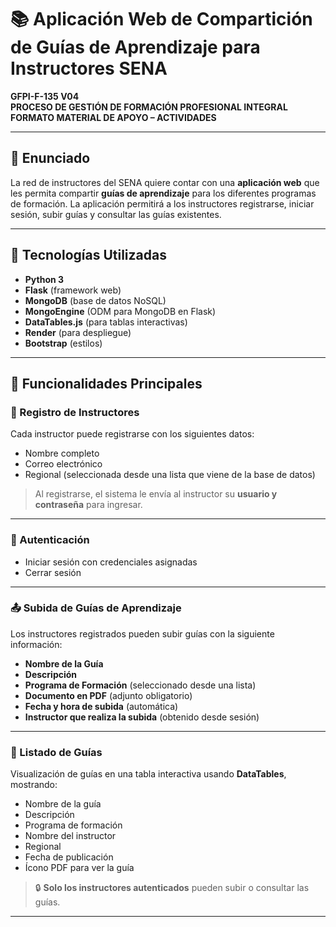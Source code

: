 # 📚 Aplicación Web de Compartición de Guías de Aprendizaje para Instructores SENA

**GFPI-F-135 V04**  
**PROCESO DE GESTIÓN DE FORMACIÓN PROFESIONAL INTEGRAL**  
**FORMATO MATERIAL DE APOYO – ACTIVIDADES**

---

## 🧠 Enunciado

La red de instructores del SENA quiere contar con una **aplicación web** que les permita compartir **guías de aprendizaje** para los diferentes programas de formación. La aplicación permitirá a los instructores registrarse, iniciar sesión, subir guías y consultar las guías existentes.

---

## 🚀 Tecnologías Utilizadas

- **Python 3**
- **Flask** (framework web)
- **MongoDB** (base de datos NoSQL)
- **MongoEngine** (ODM para MongoDB en Flask)
- **DataTables.js** (para tablas interactivas)
- **Render** (para despliegue)
- **Bootstrap** (estilos)

---

## 🧩 Funcionalidades Principales

### 👤 Registro de Instructores

Cada instructor puede registrarse con los siguientes datos:

- Nombre completo  
- Correo electrónico  
- Regional (seleccionada desde una lista que viene de la base de datos)  

> Al registrarse, el sistema le envía al instructor su **usuario y contraseña** para ingresar.

---

### 🔐 Autenticación

- Iniciar sesión con credenciales asignadas
- Cerrar sesión

---

### 📤 Subida de Guías de Aprendizaje

Los instructores registrados pueden subir guías con la siguiente información:

- **Nombre de la Guía**
- **Descripción**
- **Programa de Formación** (seleccionado desde una lista)
- **Documento en PDF** (adjunto obligatorio)
- **Fecha y hora de subida** (automática)
- **Instructor que realiza la subida** (obtenido desde sesión)

---

### 📄 Listado de Guías

Visualización de guías en una tabla interactiva usando **DataTables**, mostrando:

- Nombre de la guía  
- Descripción  
- Programa de formación  
- Nombre del instructor  
- Regional  
- Fecha de publicación  
- Ícono PDF para ver la guía

> 🔒 **Solo los instructores autenticados** pueden subir o consultar las guías.

---
